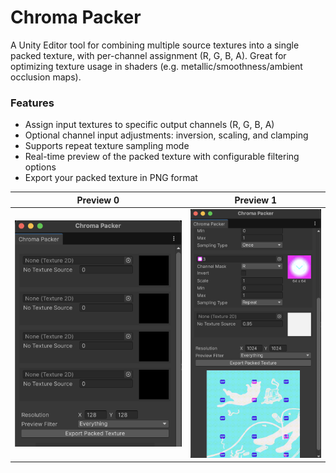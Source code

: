 # Chroma Packer
A Unity Editor tool for combining multiple source textures into a single packed texture, with per-channel assignment (R, G, B, A). Great for optimizing texture usage in shaders (e.g. metallic/smoothness/ambient occlusion maps).


### Features
- Assign input textures to specific output channels (R, G, B, A)
- Optional channel input adjustments: inversion, scaling, and clamping
- Supports repeat texture sampling mode
- Real-time preview of the packed texture with configurable filtering options
- Export your packed texture in PNG format



|       Preview 0        |       Preview 1        |
|:----------------------:|:----------------------:|
| ![image](Preview0.png) | ![image](Preview1.png) |



